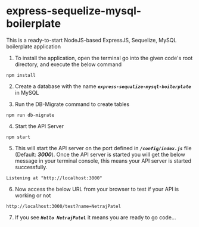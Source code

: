 # express-sequelize-mysql-boilerplate
This is a ready-to-start NodeJS-based ExpressJS, Sequelize, MySQL boilerplate application

1. To install the application, open the terminal go into the given code's root directory, and execute the below command
```
npm install
```

2. Create a database with the name ***`express-sequalize-mysql-boilerplate`*** in MySQL

3. Run the DB-Migrate command to create tables
```
npm run db-migrate
```

4. Start the API Server
```
npm start
```

5. This will start the API server on the port defined in ***`/config/index.js`*** file (Default: ***3000***). Once the API server is started you will get the below message in your terminal console, this means your API server is started successfully.
```
Listening at "http://localhost:3000"
```

6. Now access the below URL from your browser to test if your API is working or not
```
http://localhost:3000/test?name=NetrajPatel
```

7. If you see ***`Hello NetrajPatel`*** it means you are ready to go code...
